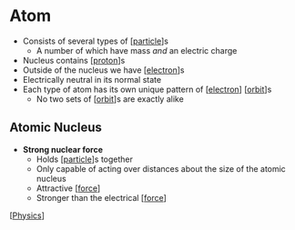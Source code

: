 # Atom

- Consists of several types of [[particle]]s
  - A number of which have mass _and_ an electric charge
- Nucleus contains [[proton]]s
- Outside of the nucleus we have [[electron]]s
- Electrically neutral in its normal state
- Each type of atom has its own unique pattern of [[electron]] [[orbit]]s
  - No two sets of [[orbit]]s are exactly alike

## Atomic Nucleus

- **Strong nuclear force**
  - Holds [[particle]]s together
  - Only capable of acting over distances about the size of the atomic nucleus
  - Attractive [[force]]
  - Stronger than the electrical [[force]]

[[Physics]]

[//begin]: # "Autogenerated link references for markdown compatibility"
[particle]: particle "Particle"
[proton]: proton "Proton"
[electron]: electron "Electron"
[orbit]: orbit "Orbit"
[force]: force "Force"
[Physics]: physics "Physics"
[//end]: # "Autogenerated link references"